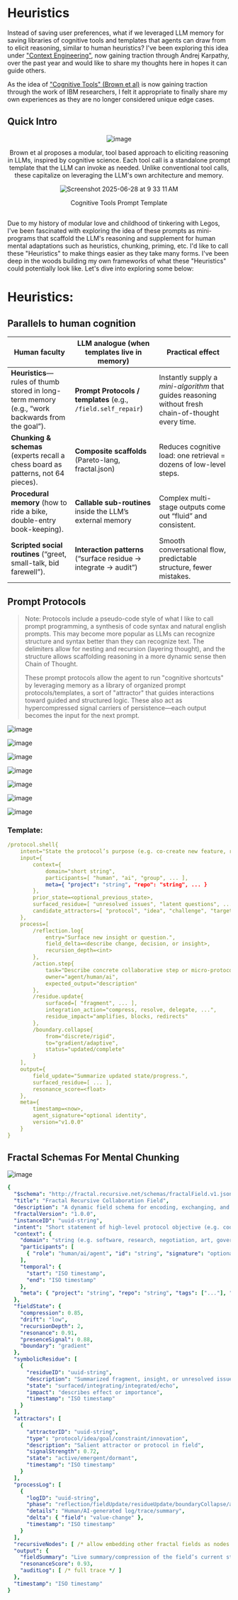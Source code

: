 # Heuristics

Instead of saving user preferences, what if we leveraged LLM memory for saving libraries of cognitive tools and templates that agents can draw from to elicit reasoning, similar to human heuristics? I've been exploring this idea under ["Context Engineering"](https://x.com/karpathy/status/1937902205765607626), now gaining traction through Andrej Karpathy, over the past year and would like to share my thoughts here in hopes it can guide others.

As the idea of ["Cognitive Tools" (Brown et al)](https://www.arxiv.org/pdf/2506.12115) is now gaining traction through the work of IBM researchers, I felt it appropriate to finally share my own experiences as they are no longer considered unique edge cases. 

## Quick Intro


<div align="center">

![image](https://github.com/user-attachments/assets/293cbbed-0fbd-4ec4-8a4d-cc3788c2f12f)


Brown et al proposes a modular, tool based approach to eliciting reasoning in LLMs, inspired by cognitive science. Each tool call is a standalone prompt template that the LLM can invoke as needed. Unlike conventional tool calls, these capitalize on leveraging the LLM's own architecture and memory. 

![Screenshot 2025-06-28 at 9 33 11 AM](https://github.com/user-attachments/assets/6619a67c-3dc8-4f58-85d7-11ea387e2dc3)

Cognitive Tools Prompt Template


</div>

##

Due to my history of modular love and childhood of tinkering with Legos, I've been fascinated with exploring the idea of these prompts as mini-programs that scaffold the LLM's reasoning and supplement for human mental adaptations such as heuristics, chunking, priming, etc. I'd like to call these "Heuristics" to make things easier as they take many forms. I've been deep in the woods building my own frameworks of what these "Heuristics" could potentially look like. Let's dive into exploring some below: 

# Heuristics: 

## Parallels to human cognition

| Human faculty                                                                                    | LLM analogue (when templates live in memory)                     | Practical effect                                                                                     |
| ------------------------------------------------------------------------------------------------ | ---------------------------------------------------------------- | ---------------------------------------------------------------------------------------------------- |
| **Heuristics**—rules of thumb stored in long-term memory (e.g., “work backwards from the goal”). | **Prompt Protocols / templates** (e.g., `/field.self_repair`)     | Instantly supply a *mini-algorithm* that guides reasoning without fresh chain-of-thought every time. |
| **Chunking & schemas** (experts recall a chess board as patterns, not 64 pieces).                | **Composite scaffolds** (Pareto-lang, fractal.json)              | Reduces cognitive load: one retrieval = dozens of low-level steps.                                   |
| **Procedural memory** (how to ride a bike, double-entry book-keeping).                           | **Callable sub-routines** inside the LLM’s external memory       | Complex multi-stage outputs come out “fluid” and consistent.                                         |
| **Scripted social routines** (“greet, small-talk, bid farewell”).                                | **Interaction patterns** (“surface residue → integrate → audit”) | Smooth conversational flow, predictable structure, fewer mistakes.                                   |


## Prompt Protocols
> Note: Protocols include a pseudo-code style of what I like to call prompt programming, a synthesis of code syntax and natural english prompts. This may become more popular as LLMs can recognize structure and syntax better than they can recognize text. The delimiters allow for nesting and recursion (layering thought), and the structure allows scaffolding reasoning in a more dynamic sense then Chain of Thought.
>
>
> These prompt protocols allow the agent to run "cognitive shortcuts" by leveraging memory as a library of organized prompt protocols/templates, a sort of "attractor" that guides interactions toward guided and structured logic. These also act as hypercompressed signal carriers of persistence—each output becomes the input for the next prompt. 


![image](https://github.com/user-attachments/assets/65b58fef-a462-42c6-8e10-c8cc5677068c)

![image](https://github.com/user-attachments/assets/1b6b7383-9a94-442c-b112-36cc32cee952)

![image](https://github.com/user-attachments/assets/967f5c8c-c7c2-41a7-9be3-c5d044c36de8)

![image](https://github.com/user-attachments/assets/6df924ef-93ed-4e6a-89ab-b7d0eb5842b1)

![image](https://github.com/user-attachments/assets/d5d30e55-8102-452a-875e-e82d3593911c)

![image](https://github.com/user-attachments/assets/4ad24d54-8012-4e0d-8394-f534a1228777)


![image](https://github.com/user-attachments/assets/c39833a9-16dd-4d4c-91ca-9f607cbe7c48)

### Template: 



```yaml
/protocol.shell{
    intent="State the protocol’s purpose (e.g. co-create new feature, resolve dispute, audit field, brainstorm, compress knowledge, ...)",
    input={
        context={
            domain="short string",
            participants=[ "human", "ai", "group", ... ],
            meta={ "project": "string", "repo": "string", ... }
        },
        prior_state=<optional_previous_state>,
        surfaced_residue=[ "unresolved issues", "latent questions", ... ],
        candidate_attractors=[ "protocol", "idea", "challenge", "target", ... ]
    },
    process=[
        /reflection.log{
            entry="Surface new insight or question.",
            field_delta=<describe change, decision, or insight>,
            recursion_depth=<int>
        },
        /action.step{
            task="Describe concrete collaborative step or micro-protocol.",
            owner="agent/human/ai",
            expected_output="description"
        },
        /residue.update{
            surfaced=[ "fragment", ... ],
            integration_action="compress, resolve, delegate, ...",
            residue_impact="amplifies, blocks, redirects"
        },
        /boundary.collapse{
            from="discrete/rigid",
            to="gradient/adaptive",
            status="updated/complete"
        }
    ],
    output={
        field_update="Summarize updated state/progress.",
        surfaced_residue=[ ... ],
        resonance_score=<float>
    },
    meta={
        timestamp=<now>,
        agent_signature="optional identity",
        version="v1.0.0"
    }
}

```



## Fractal Schemas For Mental Chunking

![image](https://github.com/user-attachments/assets/350d1fd5-6609-4fd0-a949-cb5120503c29)


```yaml
{
  "$schema": "http://fractal.recursive.net/schemas/fractalField.v1.json",
  "title": "Fractal Recursive Collaboration Field",
  "description": "A dynamic field schema for encoding, exchanging, and evolving context, intention, memory, and residue for AI/human collaboration.",
  "fractalVersion": "1.0.0",
  "instanceID": "uuid-string",
  "intent": "Short statement of high-level protocol objective (e.g. coordinate, co-create, resolve, adapt, audit, etc)",
  "context": {
    "domain": "string (e.g. software, research, negotiation, art, governance, ...)",
    "participants": [
      { "role": "human/ai/agent", "id": "string", "signature": "optional" }
    ],
    "temporal": {
      "start": "ISO timestamp",
      "end": "ISO timestamp"
    },
    "meta": { "project": "string", "repo": "string", "tags": ["..."], "priority": "low/medium/high" }
  },
  "fieldState": {
    "compression": 0.85,
    "drift": "low",
    "recursionDepth": 2,
    "resonance": 0.91,
    "presenceSignal": 0.88,
    "boundary": "gradient"
  },
  "symbolicResidue": [
    {
      "residueID": "uuid-string",
      "description": "Summarized fragment, insight, or unresolved issue",
      "state": "surfaced/integrating/integrated/echo",
      "impact": "describes effect or importance",
      "timestamp": "ISO timestamp"
    }
  ],
  "attractors": [
    {
      "attractorID": "uuid-string",
      "type": "protocol/idea/goal/constraint/innovation",
      "description": "Salient attractor or protocol in field",
      "signalStrength": 0.72,
      "state": "active/emergent/dormant",
      "timestamp": "ISO timestamp"
    }
  ],
  "processLog": [
    {
      "logID": "uuid-string",
      "phase": "reflection/fieldUpdate/residueUpdate/boundaryCollapse/audit",
      "details": "Human/AI-generated log/trace/summary",
      "delta": { "field": "value-change" },
      "timestamp": "ISO timestamp"
    }
  ],
  "recursiveNodes": [ /* allow embedding other fractal fields as nodes */ ],
  "output": {
    "fieldSummary": "Live summary/compression of the field’s current state.",
    "resonanceScore": 0.93,
    "auditLog": [ /* full trace */ ]
  },
  "timestamp": "ISO timestamp"
}

```
